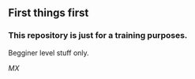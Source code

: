 ## First things first
### This repository is just for a training purposes.
Begginer level stuff only.

*MX*
